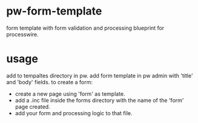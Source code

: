 pw-form-template
================
form template with form validation and processing blueprint for
processwire.

usage
=====
add to tempaltes directory in pw. add form template in pw admin with 'title' and 'body' fields.
to create a form:
  - create a new page using 'form' as template.
  - add a .inc file inside the forms directory with the name of the 'form' page created.
  - add your form and processing logic to that file.
